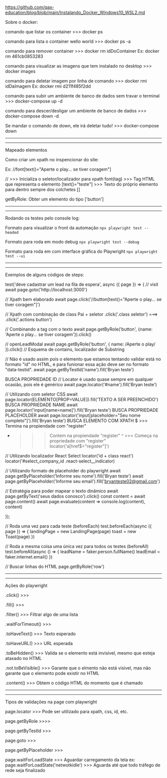 https://github.com/qax-education/blog/blob/main/Instalando_Docker_Windows10_WSL2.md

Sobre o docker:

comando que listar os container >>> docker ps

comando para lista o container wello world >>> docker ps -a

comando para remover container >>> docker rm idDoContainer 
Ex: docker rm 461cb0853283

comando para visualizar as imagens que tem instalado no desktop >>> docker images

comando para deletar imagem por linha de comando >>> docker rmi idDaImagem
Ex: docker rmi d211f485f2dd


comando para subir um ambiente de banco de dados sem travar o terminal >>> docker-compose up -d

comando para descer/desligar um ambiente de banco de dados >>> docker-compose down -d

Se mandar o comando de down, ele irá deletar tudo! >>> docker-compose down

------------------------------------------------------------------------------------------------------------------

------------------------------------------------------------------------------------------------------------------

Mapeado elementos

Como criar um xpath no inspencionar do site:

Ex: //font[text()="Aperte o play... se tiver coragem"]

// >>> Inicializa o seletor/localizador para xpath
font(tag) >>> Tag HTML que representa o elemento
[text()="teste"] >>> Texto do próprio elemento para dentro sempre dos colchetes []

getByRole: Obter um elemento do tipo ['button']

------------------------------------------------------------------------------------------------------------------

------------------------------------------------------------------------------------------------------------------

Rodando os testes pelo console log:

Formato para visualizar o front da automação
    ```
    npx playwright test --headed
    ```

Formato para roda em modo debug
    ```
    npx playwright test --debug
    ```

Formato para roda em com interface gráfica do Playwright
    ```
    npx playwright test --ui
    ```

------------------------------------------------------------------------------------------------------------------

------------------------------------------------------------------------------------------------------------------

Exemplos de alguns códigos de steps:

test('deve cadastrar um lead na fila de espera', async ({ page }) => {
  // visit
  await page.goto('http://localhost:3000')

  // Xpath bem elaborado
  await page.click('//button[text()="Aperte o play... se tiver coragem"]')
  
  // Xpath com combinação de class Pai + seletor
  .click('.class seletor') ===> .click('.actions button')

  // Combinando a tag com o texto
  await page.getByRole('button', {name: 'Aperte o play... se tiver coragem'}).click()
  
  // openLeadModal
  await page.getByRole('button', { name: /Aperte o play/ }).click()
  // Esquema de contains, localizador de Substring

// Não é usado assim pois o elemento que estamos tentando validar está no formato "id" no HTML,
e para funionar essa ação deve ser no formato "data-testid".
  await page.getByTestId('name').fill('Bryan teste')

BUSCA PROPRIEDADE ID
// Locator é usado quase sempre em qualquer ocasião, pois ele é genérico
  await page.locator('#name').fill('Bryan teste')


// Utilizando com seletor CSS
  await page.locator(ELEMENTO[PROP=VALUE]).fill('TEXTO A SER PREENCHIDO')
BUSCA PROPRIEDADE NAME
  await page.locator('input[name=name]').fill('Bryan teste')
BUSCA PROPRIEDADE PLACEHOLDER
  await page.locator('input[placeholder="Seu nome completo"]').fill('Bryan teste')
BUSCA ELEMENTO COM XPATH
$ >>> Termina na propiendade com "register"
* >>> Contem na propiendade "register"
^ >>> Começa na propriedade com "register"
  locator('a[href$="register"]')

// Utilizando localizador React Select
  locator('id + class react')
  locator('#select_company_id .react-select__indicator)


// Utilizando formato de placeholder do playwright
  await page.getByPlaceholder('Informe seu nome').fill('Bryan teste')
  await page.getByPlaceholder('Informe seu email').fill('bryanteste02@gmail.com')


// Estratégia para poder mapear o texto dinâmico
  await page.getByText('seus dados conosco').click()
  const content = await page.content()
  await page.evaluate(content => console.log(content), content)

});

// Roda uma vez para cada teste (beforeEach)
  test.beforeEach(async ({ page }) => {
    landingPage = new LandingPage(page)
    toast = new Toast(page)
  })

// Roda a mesma coisa uma única vez para todos os testes (beforeAll)
  test.beforeAll(async () => {
    leadName = faker.person.fullName()
    leadEmail = faker.internet.email()
  })

// Buscar linhas do HTML
  page.getByRole('row')

------------------------------------------------------------------------------------------------------------------

------------------------------------------------------------------------------------------------------------------

Ações do playwright

.click() >>>

.fill() >>>

.filter() >>> Filtrar algo de uma lista

.waitForTimeout() >>>

.toHaveText() >>> Texto esperado

.toHaveURL() >>> URL esperada

.toBeHidden() >>> Valida se o elemento está invisível, mesmo que esteja ataxado no HTML

.not.toBeVisible() >>> Garante que o elmento não está visível, mas não garante que o elemento
pode existir no HTML

.content() >>> Obtem o código HTML do momento que é chamado

------------------------------------------------------------------------------------------------------------------

------------------------------------------------------------------------------------------------------------------
Tipos de validações na page com playwright

page.locator >>> Pode ser utilizado para xpath, css, id, etc.

page.getByRole >>>>

page.getByTestId >>>

page.goto >>>

page.getByPlaceholder >>> 

page.waitForLoadState >>> Aguardar carregamento da tela
ex: page.waitForLoadState('netwotkidle') >>> Aguarda até que todo tráfego de rede seja finalizado


